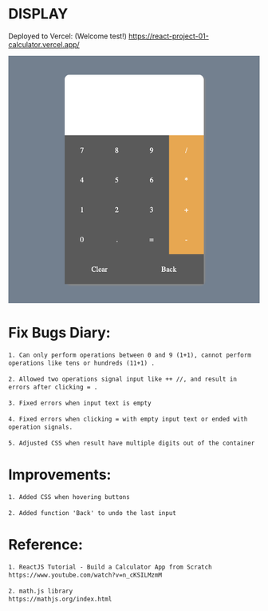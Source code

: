 # DISPLAY
Deployed to Vercel: (Welcome test!)
https://react-project-01-calculator.vercel.app/

![Simple Calculator](image.png)

# Fix Bugs Diary:
    1. Can only perform operations between 0 and 9 (1+1), cannot perform operations like tens or hundreds (11+1) .

    2. Allowed two operations signal input like ++ //, and result in errors after clicking = .

    3. Fixed errors when input text is empty

    4. Fixed errors when clicking = with empty input text or ended with operation signals.

    5. Adjusted CSS when result have multiple digits out of the container

# Improvements:
    1. Added CSS when hovering buttons

    2. Added function 'Back' to undo the last input

# Reference:
    1. ReactJS Tutorial - Build a Calculator App from Scratch
    https://www.youtube.com/watch?v=n_cKSILMzmM

    2. math.js library
    https://mathjs.org/index.html
